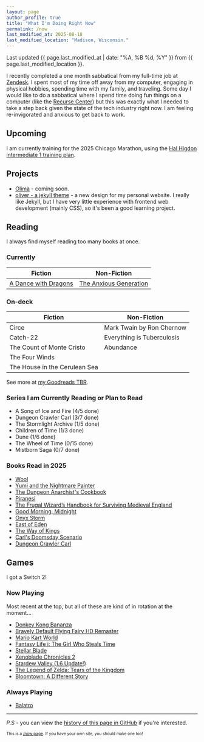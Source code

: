 ```yaml
---
layout: page
author_profile: true
title: "What I'm Doing Right Now"
permalink: /now
last_modified_at: 2025-08-18
last_modified_location: "Madison, Wisconsin."
---
```


Last updated {{ page.last_modified_at | date: "%A, %B %d, %Y" }} from {{ page.last_modified_location }}.

I recently completed a one month sabbatical from my full-time job at [Zendesk](https://zendesk.com). I spent most of my time off away from my computer, engaging in physical hobbies, spending time with my family, and traveling. Some day I would like to do a sabbatical where I spend time doing fun things on a computer (like the [Recurse Center](https://www.recurse.com/)) but this was exactly what I needed to take a step back given the state of the tech industry right now. I am feeling re-invigorated and anxious to get back to work.

## Upcoming

I am currently training for the 2025 Chicago Marathon, using the [Hal Higdon intermediate 1 training plan](https://www.halhigdon.com/training-programs/marathon-training/intermediate-1-marathon/).

## Projects

- [Olima](https://olimahq.com) - coming soon.
- [oliver - a jekyll theme](https://github.com/dcchambers/oliver) - a new design for my personal website.
  I really like Jekyll, but I have very little experience with frontend web development (mainly CSS), so it's been a good learning project.

## Reading

I always find myself reading too many books at once.

### Currently

| Fiction | Non-Fiction |
| --- | --- |
| [A Dance with Dragons](https://www.goodreads.com/book/show/13422727-a-dance-with-dragons) | [The Anxious Generation](https://www.goodreads.com/book/show/171681821-the-anxious-generation) |

### On-deck

| Fiction | Non-Fiction |
| --- | --- |
| Circe | Mark Twain by Ron Chernow |
| Catch-22 | Everything is Tuberculosis |
| The Count of Monte Cristo | Abundance |
| The Four Winds | |
| The House in the Cerulean Sea | |

See more at [my Goodreads TBR](https://www.goodreads.com/review/list/44353038-dakota-chambers?ref=nav_mybooks&shelf=to-read).

### Series I am Currently Reading or Plan to Read

- A Song of Ice and Fire (4/5 done)
- Dungeon Crawler Carl (3/7 done)
- The Stormlight Archive (1/5 done)
- Children of Time (1/3 done)
- Dune (1/6 done)
- The Wheel of Time (0/15 done)
- Mistborn Saga (0/7 done)

### Books Read in 2025

- [Wool](https://www.goodreads.com/book/show/13453029-wool-omnibus)
- [Yumi and the Nightmare Painter](https://www.goodreads.com/book/show/60531416-yumi-and-the-nightmare-painter)
- [The Dungeon Anarchist's Cookbook](https://mattdinniman.com/book-series/dungeon-crawler-carl/)
- [Piranesi](https://www.goodreads.com/book/show/50202953-piranesi)
- [The Frugal Wizard’s Handbook for Surviving Medieval England](https://goodreads.com/book/show/60531410-the-frugal-wizard-s-handbook-for-surviving-medieval-england)
- [Good Morning, Midnight](https://www.lilybrooksdalton.com/good-morning-midnight.html)
- [Onyx Storm](https://www.goodreads.com/book/show/209439446-onyx-storm)
- [East of Eden](https://www.goodreads.com/book/show/4406.East_of_Eden)
- [The Way of Kings](https://www.goodreads.com/book/show/7235533-the-way-of-kings)
- [Carl's Doomsday Scenario](https://mattdinniman.com/book-series/dungeon-crawler-carl/)
- [Dungeon Crawler Carl](https://mattdinniman.com/book/dungeon-crawler-carl/)

## Games

I got a Switch 2!

### Now Playing

Most recent at the top, but all of these are kind of in rotation at the moment...

- [Donkey Kong Bananza](https://www.nintendo.com/us/gaming-systems/switch-2/featured-games/donkey-kong-bananza/)
- [Bravely Default Flying Fairy HD Remaster](https://www.nintendo.com/us/store/products/bravely-default-flying-fairy-hd-remaster-switch-2/)
- [Mario Kart World](https://www.nintendo.com/us/gaming-systems/switch-2/featured-games/mario-kart-world/world/)
- [Fantasy Life i: The Girl Who Steals Time](https://store.steampowered.com/app/2993780/FANTASY_LIFE_i_The_Girl_Who_Steals_Time/)
- [Stellar Blade](https://store.steampowered.com/app/3489700/Stellar_Blade/)
- [Xenoblade Chronicles 2](https://www.nintendo.com/us/store/products/xenoblade-chronicles-2-switch/)
- [Stardew Valley (1.6 Update!)](https://www.stardewvalley.net/)
- [The Legend of Zelda: Tears of the Kingdom](https://zelda.nintendo.com/tears-of-the-kingdom/)
- [Bloomtown: A Different Story](https://store.steampowered.com/app/2445990/Bloomtown_A_Different_Story/)

### Always Playing

- [Balatro](https://www.playbalatro.com/)

---

*P.S* - you can view the [history of this page in GitHub](https://github.com/dcchambers/dcchambers.github.io/commits/master/_pages/now.md) if you're interested.

<p style="font-size: 0.75em">
This is a <a href="https://nownownow.com/about">/now page</a>. If you have your own site, you should make one too!
</p>
